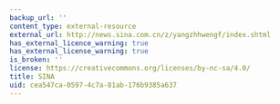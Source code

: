 ```yaml
---
backup_url: ''
content_type: external-resource
external_url: http://news.sina.com.cn/z/yangzhhwengf/index.shtml
has_external_licence_warning: true
has_external_license_warning: true
is_broken: ''
license: https://creativecommons.org/licenses/by-nc-sa/4.0/
title: SINA
uid: cea547ca-0597-4c7a-81ab-176b9385a637
---
```

